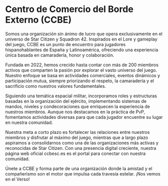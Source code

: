 # Centro de Comercio del Borde Externo (CCBE)

Somos una organización sin ánimo de lucro que opera exclusivamente en el universo de Star Citizen y Squadron 42. Inspirados en el Lore y gameplay del juego, CCBE es un punto de encuentro para jugadores hispanohablantes de España y Latinoamérica, ofreciendo una experiencia única basada en camaradería, honor y colaboración.

Fundada en 2022, hemos crecido hasta contar con más de 200 miembros activos que comparten la pasión por explorar el vasto universo del juego. Nuestro enfoque se basa en actividades comerciales, eventos dinámicos y participación mutua, siempre priorizando el respeto, la camaradería y el sacrificio como nuestros valores fundamentales.

Siguiendo una temática espacial militar, incorporamos roles y estructuras basadas en la organización del ejército, implementando sistemas de mandos, niveles y condecoraciones que enriquecen la experiencia de nuestros miembros. Aunque nos destacamos en la práctica de PvP, fomentamos actividades diversas para que cada jugador encuentre su lugar en nuestra comunidad.

Nuestra meta a corto plazo es fortalecer las relaciones entre nuestros miembros y disfrutar al máximo del juego, mientras que a largo plazo aspiramos a consolidarnos como una de las organizaciones más activas y reconocidas de Star Citizen. Con una presencia digital creciente, nuestra página web oficial ccbesc.es es el portal para conectar con nuestra comunidad.

Únete a CCBE y forma parte de una organización donde la amistad y el compañerismo son el motor que impulsa cada travesía estelar. ¡Nos vemos en el Verso!
